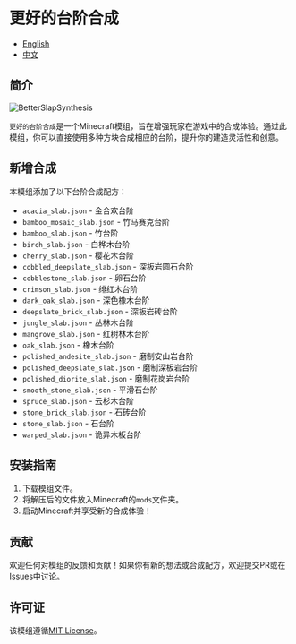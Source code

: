 # 更好的台阶合成

- [English](README.md)
- [中文](README_ZH.md)

## 简介
![BetterSlapSynthesis](https://img.shields.io/github/stars/PickStars308/BetterSlapSynthesis?logo=github)

`更好的台阶合成`是一个Minecraft模组，旨在增强玩家在游戏中的合成体验。通过此模组，你可以直接使用多种方块合成相应的台阶，提升你的建造灵活性和创意。

## 新增合成
本模组添加了以下台阶合成配方：

- `acacia_slab.json` - 金合欢台阶
- `bamboo_mosaic_slab.json` - 竹马赛克台阶
- `bamboo_slab.json` - 竹台阶
- `birch_slab.json` - 白桦木台阶
- `cherry_slab.json` - 樱花木台阶
- `cobbled_deepslate_slab.json` - 深板岩圆石台阶
- `cobblestone_slab.json` - 卵石台阶
- `crimson_slab.json` - 绯红木台阶
- `dark_oak_slab.json` - 深色橡木台阶
- `deepslate_brick_slab.json` - 深板岩砖台阶
- `jungle_slab.json` - 丛林木台阶
- `mangrove_slab.json` - 红树林木台阶
- `oak_slab.json` - 橡木台阶
- `polished_andesite_slab.json` - 磨制安山岩台阶
- `polished_deepslate_slab.json` - 磨制深板岩台阶
- `polished_diorite_slab.json` - 磨制花岗岩台阶
- `smooth_stone_slab.json` - 平滑石台阶
- `spruce_slab.json` - 云杉木台阶
- `stone_brick_slab.json` - 石砖台阶
- `stone_slab.json` - 石台阶
- `warped_slab.json` - 诡异木板台阶

## 安装指南
1. 下载模组文件。
2. 将解压后的文件放入Minecraft的`mods`文件夹。
3. 启动Minecraft并享受新的合成体验！

## 贡献
欢迎任何对模组的反馈和贡献！如果你有新的想法或合成配方，欢迎提交PR或在Issues中讨论。

## 许可证
该模组遵循[MIT License](LICENSE)。

